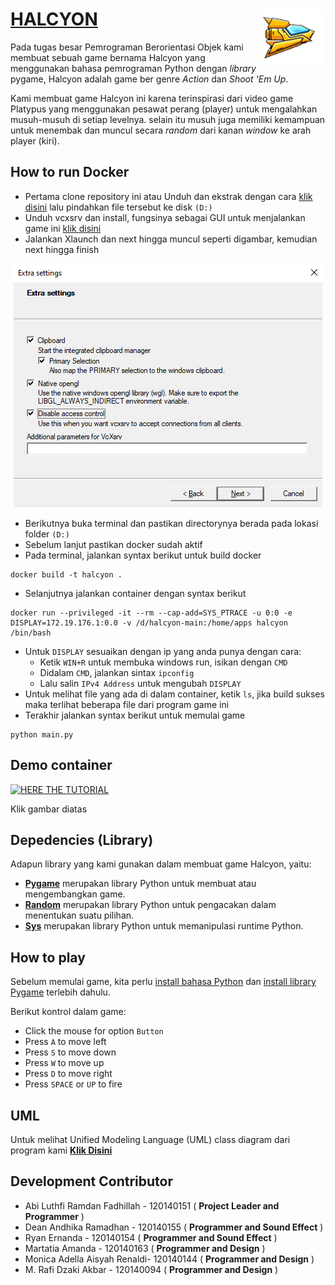 # [HALCYON](https://github.com/ryan-ern/Halcyon) <img src="assets/player.png" align="right" />
Pada tugas besar Pemrograman Berorientasi Objek kami membuat sebuah game bernama Halcyon yang menggunakan bahasa pemrograman Python dengan _library_ pygame, Halcyon adalah game ber genre _Action_ dan _Shoot 'Em Up_.

Kami membuat game Halcyon ini karena terinspirasi dari video game Platypus yang menggunakan pesawat perang (player) untuk mengalahkan musuh-musuh di setiap levelnya. selain itu musuh juga memiliki kemampuan untuk menembak dan muncul secara _random_ dari kanan _window_ ke arah player (kiri). 

## How to run Docker
- Pertama clone repository ini atau Unduh dan ekstrak dengan cara [klik disini](https://github.com/rifan-frmsh/InvasiUFO/archive/refs/heads/main.zip) lalu pindahkan file tersebut ke disk `(D:)`
- Unduh vcxsrv dan install, fungsinya sebagai GUI untuk menjalankan game ini [klik disini](https://downloads.sourceforge.net/project/vcxsrv/vcxsrv/1.20.14.0/vcxsrv-64.1.20.14.0.installer.exe?ts=gAAAAABikM4htiS-mb2njw45IMlr5iPITdvV6w5QqC2tlvxcF5u9QUvHH742ZgREwNiP9q8K8-TvhIPFacna04QFFrmqVtzk7A%3D%3D&r=https%3A%2F%2Fsourceforge.net%2Fprojects%2Fvcxsrv%2Ffiles%2Flatest%2Fdownload)
- Jalankan Xlaunch dan next hingga muncul seperti digambar, kemudian next hingga finish
<div align="center"> 
<img src="assets/vcxsrv.png" alt="image can't be load" />
</div>

- Berikutnya buka terminal dan pastikan directorynya berada pada lokasi folder `(D:)`
- Sebelum lanjut pastikan docker sudah aktif
- Pada terminal, jalankan syntax berikut untuk build docker
```
docker build -t halcyon .
```
- Selanjutnya jalankan container dengan syntax berikut
```
docker run --privileged -it --rm --cap-add=SYS_PTRACE -u 0:0 -e DISPLAY=172.19.176.1:0.0 -v /d/halcyon-main:/home/apps halcyon /bin/bash
```
- Untuk `DISPLAY` sesuaikan dengan ip yang anda punya dengan cara:
  - Ketik `WIN+R` untuk membuka windows run, isikan dengan `CMD`
  - Didalam `CMD`, jalankan sintax `ipconfig`
  - Lalu salin `IPv4 Address` untuk mengubah `DISPLAY` 
- Untuk melihat file yang ada di dalam container, ketik `ls`, jika build sukses maka terlihat beberapa file dari program game ini
- Terakhir jalankan syntax berikut untuk memulai game
```
python main.py
```
## Demo container
[![HERE THE TUTORIAL](http://i3.ytimg.com/vi/3Sz1LUqCmW4/hqdefault.jpg)](https://youtu.be/3Sz1LUqCmW4)

Klik gambar diatas

## Depedencies (Library)
Adapun library yang kami gunakan dalam membuat game Halcyon, yaitu:
- **[Pygame](https://www.pygame.org)** merupakan library Python untuk membuat atau mengembangkan game.
- **[Random](https://docs.python.org/3/library/random.html)** merupakan library Python untuk pengacakan dalam menentukan suatu pilihan.
- **[Sys](https://docs.python.org/3/library/sys.html)** merupakan library Python untuk memanipulasi runtime Python.

## How to play
Sebelum memulai game, kita perlu [install bahasa Python](https://dqlab.id/cara-download-dan-install-python-pada-berbagai-sistem-operasi) dan [install library Pygame](https://www.nesabamedia.com/cara-instal-pygame-di-windows/) terlebih dahulu.

Berikut kontrol dalam game:
- Click the mouse for option `Button`
- Press `A` to move left
- Press `S` to move down
- Press `W` to move up
- Press `D` to move right
- Press `SPACE` or `UP` to fire

## UML
Untuk melihat Unified Modeling Language (UML) class diagram dari program kami **[Klik Disini](https://github.com/ryan-ern/Docker-Halcyon/blob/main/assets/UML.png)** 

## Development Contributor
- Abi Luthfi Ramdan Fadhillah - 120140151 ( **Project Leader and Programmer** )
- Dean Andhika Ramadhan       - 120140155 ( **Programmer and Sound Effect** )
- Ryan Ernanda                - 120140154 ( **Programmer and Sound Effect** )
- Martatia Amanda             - 120140163 ( **Programmer and Design** )
- Monica Adella Aisyah Renaldi- 120140144 ( **Programmer and Design** )
- M. Rafi Dzaki Akbar         - 120140094 ( **Programmer and Design** )
